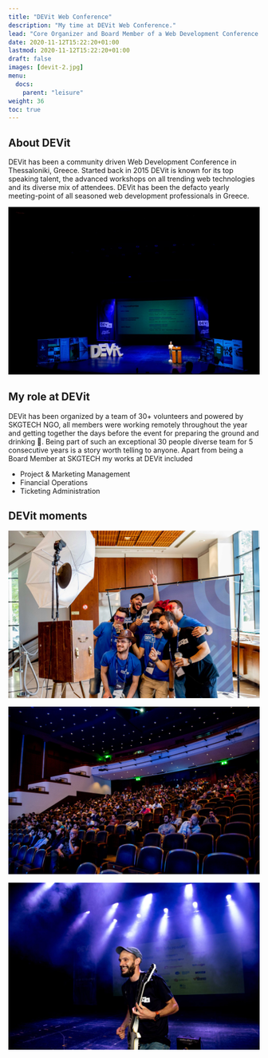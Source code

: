 ```yaml
---
title: "DEVit Web Conference"
description: "My time at DEVit Web Conference."
lead: "Core Organizer and Board Member of a Web Development Conference."
date: 2020-11-12T15:22:20+01:00
lastmod: 2020-11-12T15:22:20+01:00
draft: false
images: [devit-2.jpg]
menu:
  docs:
    parent: "leisure"
weight: 36
toc: true
---
```


## About DEVit

DEVit has been a community driven Web Development Conference in Thessaloniki, Greece. Started back in 2015 DEVit is known for its top speaking talent, the advanced workshops on all trending web technologies and its diverse mix of attendees. DEVit has been the defacto yearly meeting-point of all seasoned web development professionals in Greece.

![DEVit scene](devit-2.jpg "DEVit talks day.")

## My role at DEVit

DEVit has been organized by a team of 30+ volunteers and powered by SKGTECH NGO, all members were working remotely throughout the year and getting together the days before the event for preparing the ground and drinking :beers:. Being part of such an exceptional 30 people diverse team for 5 consecutive years is a story worth telling to anyone. Apart from being a Board Member at SKGTECH my works at DEVit included

* Project & Marketing Management
* Financial Operations
* Ticketing Administration

## DEVit moments

![Using a photo Booth](devit-1.jpg "Squad click.")

![DEVit scenes](devit-3.jpg "Annual Meeting - Munich 2018.")

![Guitar Playing](devit-4.jpg "Cut.")
